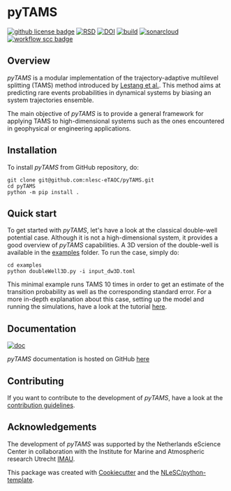 # pyTAMS

[![github license badge](https://img.shields.io/github/license/nlesc-eTAOC/pyTAMS)](https://github.com/nlesc-eTAOC/pyTAMS)
[![RSD](https://img.shields.io/badge/rsd-pyTAMS-00a3e3.svg)](https://research-software-directory.org/software/pytams)
[![DOI](https://zenodo.org/badge/707169096.svg)](https://zenodo.org/doi/10.5281/zenodo.10057843)
[![build](https://github.com/nlesc-eTAOC/pyTAMS/actions/workflows/build.yml/badge.svg)](https://github.com/nlesc-eTAOC/pyTAMS/actions/workflows/build.yml)
[![sonarcloud](https://github.com/nlesc-eTAOC/pyTAMS/actions/workflows/sonarcloud.yml/badge.svg)](https://github.com/nlesc-eTAOC/pyTAMS/actions/workflows/sonarcloud.yml)
[![workflow scc badge](https://sonarcloud.io/api/project_badges/measure?project=nlesc-eTAOC_pyTAMS&metric=coverage)](https://sonarcloud.io/dashboard?id=nlesc-eTAOC_pyTAMS)


## Overview

*pyTAMS* is a modular implementation of the trajectory-adaptive multilevel splitting (TAMS) method
introduced by [Lestang et al.](https://doi.org/10.1088/1742-5468/aab856). This method aims at predicting
rare events probabilities in dynamical systems by biasing an system trajectories ensemble.

The main objective of *pyTAMS* is to provide a general framework for applying TAMS to high-dimensional
systems such as the ones encountered in geophysical or engineering applications.


## Installation

To install *pyTAMS* from GitHub repository, do:

```console
git clone git@github.com:nlesc-eTAOC/pyTAMS.git
cd pyTAMS
python -m pip install .
```

## Quick start

To get started with *pyTAMS*, let's have a look at the classical double-well potential case.
Although it is not a high-dimensional system, it provides a good overview of *pyTAMS* capabilities.
A 3D version of the double-well is available in the [examples](examples) folder. To run the case,
simply do:

```console
cd examples
python doubleWell3D.py -i input_dw3D.toml
```

This minimal example runs TAMS 10 times in order to get an estimate of the transition probability
as well as the corresponding standard error. For a more in-depth explanation about this case, setting up the
model and running the simulations, have a look at the tutorial [here](https://nlesc-eTAOC.github.io/pyTAMS/Tutorials.html).

## Documentation

[![doc](https://github.com/nlesc-eTAOC/pyTAMS/actions/workflows/documentation.yml/badge.svg)](https://github.com/nlesc-eTAOC/pyTAMS/actions/workflows/documentation.yml)

*pyTAMS* documentation is hosted on GitHub [here](https://nlesc-etaoc.github.io/pyTAMS/)

## Contributing

If you want to contribute to the development of *pyTAMS*,
have a look at the [contribution guidelines](CONTRIBUTING.md).

## Acknowledgements

The development of *pyTAMS* was supported by the Netherlands eScience Center
in collaboration with the Institute for Marine and Atmospheric research Utrecht [IMAU](https://www.uu.nl/onderzoek/imau).

This package was created with [Cookiecutter](https://github.com/audreyr/cookiecutter) and the [NLeSC/python-template](https://github.com/NLeSC/python-template).
